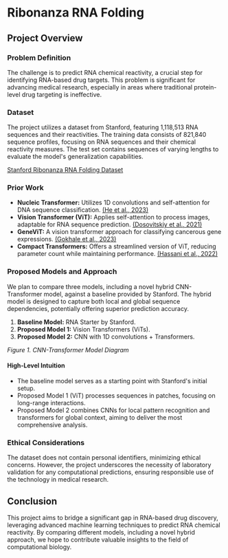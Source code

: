 # Ribonanza RNA Folding

## Project Overview

### Problem Definition
The challenge is to predict RNA chemical reactivity, a crucial step for identifying RNA-based drug targets. This problem is significant for advancing medical research, especially in areas where traditional protein-level drug targeting is ineffective.

### Dataset
The project utilizes a dataset from Stanford, featuring 1,118,513 RNA sequences and their reactivities. The training data consists of 821,840 sequence profiles, focusing on RNA sequences and their chemical reactivity measures. The test set contains sequences of varying lengths to evaluate the model's generalization capabilities.

[Stanford Ribonanza RNA Folding Dataset](https://www.kaggle.com/competitions/stanford-ribonanza-rna-folding)

### Prior Work
- **Nucleic Transformer:** Utilizes 1D convolutions and self-attention for DNA sequence classification. [(He et al., 2023)](https://www.nature.com/articles/s41598-023-00000-1)
- **Vision Transformer (ViT):** Applies self-attention to process images, adaptable for RNA sequence prediction. [(Dosovitskiy et al., 2021)](https://arxiv.org/abs/2010.11929)
- **GeneViT:** A vision transformer approach for classifying cancerous gene expressions. [(Gokhale et al., 2023)](https://www.sciencedirect.com/science/article/pii/S0957417421005565)
- **Compact Transformers:** Offers a streamlined version of ViT, reducing parameter count while maintaining performance. [(Hassani et al., 2022)](https://arxiv.org/abs/2104.05704)

### Proposed Models and Approach
We plan to compare three models, including a novel hybrid CNN-Transformer model, against a baseline provided by Stanford. The hybrid model is designed to capture both local and global sequence dependencies, potentially offering superior prediction accuracy.

1. **Baseline Model:** RNA Starter by Stanford.
2. **Proposed Model 1:** Vision Transformers (ViTs).
3. **Proposed Model 2:** CNN with 1D convolutions + Transformers.

*Figure 1. CNN-Transformer Model Diagram*

#### High-Level Intuition
- The baseline model serves as a starting point with Stanford's initial setup.
- Proposed Model 1 (ViT) processes sequences in patches, focusing on long-range interactions.
- Proposed Model 2 combines CNNs for local pattern recognition and transformers for global context, aiming to deliver the most comprehensive analysis.

### Ethical Considerations
The dataset does not contain personal identifiers, minimizing ethical concerns. However, the project underscores the necessity of laboratory validation for any computational predictions, ensuring responsible use of the technology in medical research.

## Conclusion
This project aims to bridge a significant gap in RNA-based drug discovery, leveraging advanced machine learning techniques to predict RNA chemical reactivity. By comparing different models, including a novel hybrid approach, we hope to contribute valuable insights to the field of computational biology.
